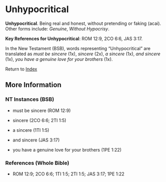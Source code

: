 # Unhypocritical
**Unhypocritical**. 
Being real and honest, without pretending or faking (acai). 
Other forms include: 
*Genuine*, *Without Hypocrisy*. 


**Key References for Unhypocritical**: 
ROM 12:9, 2CO 6:6, JAS 3:17. 




In the New Testament (BSB), words representing “Unhypocritical” are translated as 
*must be sincere* (1x), *sincere* (2x), *a sincere* (1x), *and sincere* (1x), *you have a genuine love for your brothers* (1x). 


Return to [Index](00-Index.md)

## More Information

### NT Instances (BSB)

* must be sincere (ROM 12:9)

* sincere (2CO 6:6; 2TI 1:5)

* a sincere (1TI 1:5)

* and sincere (JAS 3:17)

* you have a genuine love for your brothers (1PE 1:22)



### References (Whole Bible)

* ROM 12:9; 2CO 6:6; 1TI 1:5; 2TI 1:5; JAS 3:17; 1PE 1:22



